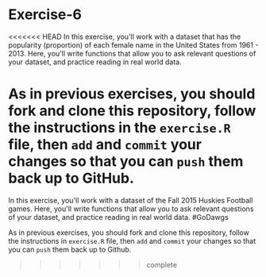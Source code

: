 # Exercise-6
<<<<<<< HEAD
In this exercise, you'll work with a dataset that has the popularity (proportion) of each female name in the United States from 1961 - 2013. Here, you'll write functions that allow you to ask relevant questions of your dataset, and practice reading in real world data.

As in previous exercises, you should fork and clone this repository, follow the instructions in the `exercise.R` file, then `add` and `commit` your changes so that you can `push` them back up to GitHub.
=======
In this exercise, you'll work with a dataset of the Fall 2015 Huskies Football games. Here, you'll write functions that allow you to ask relevant questions of your dataset, and practice reading in real world data. #GoDawgs

As in previous exercises, you should fork and clone this repository, follow the instructions in `exercise.R` file, then `add` and `commit` your changes so that you can `push` them back up to Github.
>>>>>>> complete
